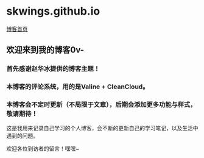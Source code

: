 # skwings.github.io

[博客首页](skwings.github.io)

## 欢迎来到我的博客0v-

### 首先感谢赵华冰提供的博客主题！ 

### 本博客的评论系统，用的是Valine + CleanCloud。

### 本博客会不定时更新（不局限于文章），后期会添加更多功能与样式，敬请期待！

这是我用来记录自己学习的个人博客，会不断的更新自己的学习笔记，以及生活中遇到的问题。

欢迎各位到访者的留言！嘿嘿~
